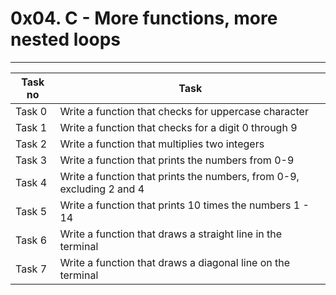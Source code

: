 # 0x04. C - More functions, more nested loops
---
|Task no|Task	|
|-------|-------|
|Task 0	|Write a function that checks for uppercase character|
|Task 1 |Write a function that checks for a digit 0 through 9|
|Task 2 |Write a function that multiplies two integers|
|Task 3 |Write a function that prints the numbers from 0-9|
|Task 4	|Write a function that prints the numbers, from 0-9, excluding 2 and 4|
|Task 5	|Write a function that prints 10 times the numbers 1 - 14|
|Task 6	|Write a function that draws a straight line in the terminal|
|Task 7 |Write a function that draws a diagonal line on the terminal|

